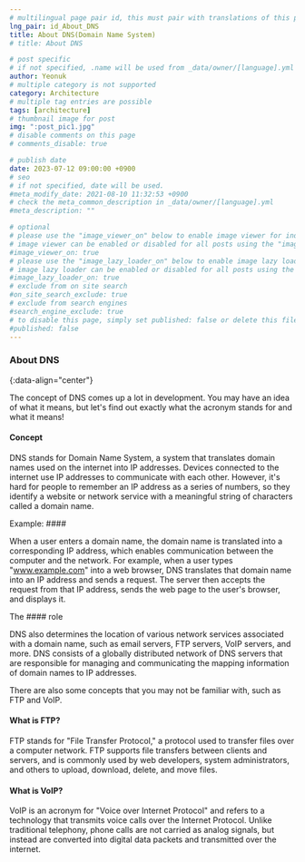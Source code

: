 ```yaml
---
# multilingual page pair id, this must pair with translations of this page. (This name must be unique)
lng_pair: id_About_DNS
title: About DNS(Domain Name System)
# title: About DNS

# post specific
# if not specified, .name will be used from _data/owner/[language].yml
author: Yeonuk
# multiple category is not supported
category: Architecture
# multiple tag entries are possible
tags: [architecture]
# thumbnail image for post
img: ":post_pic1.jpg"
# disable comments on this page
# comments_disable: true

# publish date
date: 2023-07-12 09:00:00 +0900
# seo
# if not specified, date will be used.
#meta_modify_date: 2021-08-10 11:32:53 +0900
# check the meta_common_description in _data/owner/[language].yml
#meta_description: ""

# optional
# please use the "image_viewer_on" below to enable image viewer for individual pages or posts (_posts/ or [language]/_posts folders).
# image viewer can be enabled or disabled for all posts using the "image_viewer_posts: true" setting in _data/conf/main.yml.
#image_viewer_on: true
# please use the "image_lazy_loader_on" below to enable image lazy loader for individual pages or posts (_posts/ or [language]/_posts folders).
# image lazy loader can be enabled or disabled for all posts using the "image_lazy_loader_posts: true" setting in _data/conf/main.yml.
#image_lazy_loader_on: true
# exclude from on site search
#on_site_search_exclude: true
# exclude from search engines
#search_engine_exclude: true
# to disable this page, simply set published: false or delete this file
#published: false
---
```


<!-- outline-start -->

### About DNS

{:data-align="center"}

<!-- outline-end -->

The concept of DNS comes up a lot in development.
You may have an idea of what it means, but let's find out exactly what the acronym stands for and what it means!

#### Concept

DNS stands for Domain Name System, a system that translates domain names used on the internet into IP addresses.
Devices connected to the internet use IP addresses to communicate with each other. However, it's hard for people to remember an IP address as a series of numbers, so they identify a website or network service with a meaningful string of characters called a domain name.

Example: ####

When a user enters a domain name, the domain name is translated into a corresponding IP address, which enables communication between the computer and the network.
For example, when a user types "www.example.com" into a web browser, DNS translates that domain name into an IP address and sends a request.
The server then accepts the request from that IP address, sends the web page to the user's browser, and displays it.

The #### role

DNS also determines the location of various network services associated with a domain name, such as email servers, FTP servers, VoIP servers, and more.
DNS consists of a globally distributed network of DNS servers that are responsible for managing and communicating the mapping information of domain names to IP addresses.

There are also some concepts that you may not be familiar with, such as FTP and VoIP.

#### What is FTP?

FTP stands for "File Transfer Protocol," a protocol used to transfer files over a computer network.
FTP supports file transfers between clients and servers, and is commonly used by web developers, system administrators, and others to upload, download, delete, and move files.

#### What is VoIP?

VoIP is an acronym for "Voice over Internet Protocol" and refers to a technology that transmits voice calls over the Internet Protocol.
Unlike traditional telephony, phone calls are not carried as analog signals, but instead are converted into digital data packets and transmitted over the internet.
